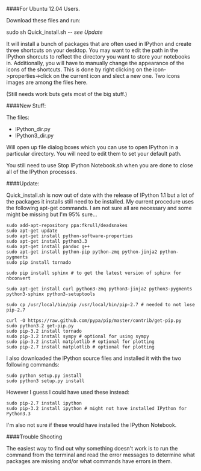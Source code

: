 ####For Ubuntu 12.04 Users.

Download these files and run:

sudo sh Quick_install.sh *-- see Update*

It will install a bunch of packages that are often used in IPython and create
three shortcuts on your desktop.  You may want to edit the path in the IPython 
shorcuts to reflect the directory you want to store your notebooks in. 
Additionally, you will have to manually change the appearance of the icons of 
the shortcuts.  This is done by right clicking on the icon->properties->click on 
the current icon and slect a new one.  Two icons images are among the files 
here.

(Still needs work buts gets most of the big stuff.)

####New Stuff:

The files:

* IPython_dir.py
* IPython3_dir.py

Will open up file dialog boxes which you can use to open IPython in a particular 
directory.  You will need to edit them to set your default path.

You still need to use Stop IPython Notebook.sh when you are done to close all of
the IPython processes.

####Update: 

Quick_install.sh is now out of date with the release of IPython 1.1 but a lot of
the packages it installs still need to be installed.  My current procedure uses 
the following apt-get commands.  I am not sure all are necessary and some might 
be missing but I'm 95% sure...

    sudo add-apt-repository ppa:fkrull/deadsnakes
    sudo apt-get update
    sudo apt-get install python-software-properties
    sudo apt-get install python3.3
    sudo apt-get install pandoc g++
    sudo apt-get install python-pip python-zmq python-jinja2 python-pygments
    sudo pip install tornado

    sudo pip install sphinx # to get the latest version of sphinx for nbconvert

    sudo apt-get install curl python3-zmq python3-jinja2 python3-pygments python3-sphinx python3-setuptools

    sudo cp /usr/local/bin/pip /usr/local/bin/pip-2.7 # needed to not lose pip-2.7

    curl -O https://raw.github.com/pypa/pip/master/contrib/get-pip.py
    sudo python3.2 get-pip.py
    sudo pip-3.2 install tornado
    sudo pip-3.2 install sympy # optional for using sympy
    sudo pip-3.2 install matplotlib # optional for plotting
    sudo pip-2.7 install matplotlib # optional for plotting

I also downloaded the IPython source files and installed it with the two following commands:

    sudo python setup.py install
    sudo python3 setup.py install

However I guess I could have used these instead:

    sudo pip-2.7 install ipython
    sudo pip-3.2 install ipython # might not have installed IPython for Python3.3

I'm also not sure if these would have installed the IPython Notebook.

####Trouble Shooting

The easiest way to find out why something doesn't work is to run the command from the terminal 
and read the error messages to determine what packages are missing and/or what commands have 
errors in them.
